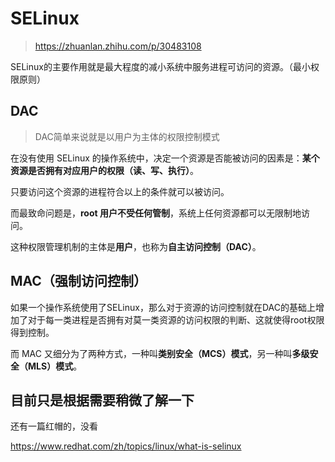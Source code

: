 # SELinux

> https://zhuanlan.zhihu.com/p/30483108

SELinux的主要作用就是最大程度的减小系统中服务进程可访问的资源。（最小权限原则）

## DAC

> DAC简单来说就是以用户为主体的权限控制模式

在没有使用 SELinux 的操作系统中，决定一个资源是否能被访问的因素是：**某个资源是否拥有对应用户的权限（读、写、执行）**。

只要访问这个资源的进程符合以上的条件就可以被访问。

而最致命问题是，**root 用户不受任何管制**，系统上任何资源都可以无限制地访问。

这种权限管理机制的主体是**用户**，也称为**自主访问控制（DAC）**。

## MAC（**强制访问控制**）

如果一个操作系统使用了SELinux，那么对于资源的访问控制就在DAC的基础上增加了对于每一类进程是否拥有对莫一类资源的访问权限的判断、这就使得root权限得到控制。

而 MAC 又细分为了两种方式，一种叫**类别安全（MCS）模式**，另一种叫**多级安全（MLS）模式**。







## 目前只是根据需要稍微了解一下

还有一篇红帽的，没看

https://www.redhat.com/zh/topics/linux/what-is-selinux

